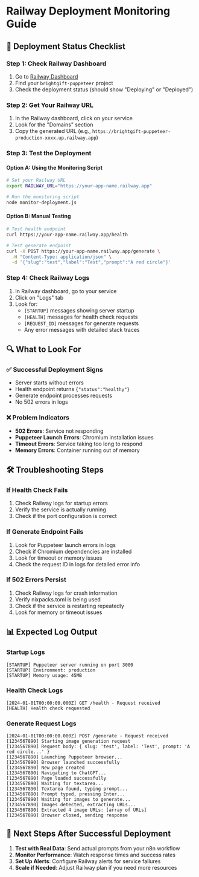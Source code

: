 # Railway Deployment Monitoring Guide

## 🚂 Deployment Status Checklist

### Step 1: Check Railway Dashboard
1. Go to [Railway Dashboard](https://railway.app/dashboard)
2. Find your `brightgift-puppeteer` project
3. Check the deployment status (should show "Deploying" or "Deployed")

### Step 2: Get Your Railway URL
1. In the Railway dashboard, click on your service
2. Look for the "Domains" section
3. Copy the generated URL (e.g., `https://brightgift-puppeteer-production-xxxx.up.railway.app`)

### Step 3: Test the Deployment

#### Option A: Using the Monitoring Script
```bash
# Set your Railway URL
export RAILWAY_URL="https://your-app-name.railway.app"

# Run the monitoring script
node monitor-deployment.js
```

#### Option B: Manual Testing
```bash
# Test health endpoint
curl https://your-app-name.railway.app/health

# Test generate endpoint
curl -X POST https://your-app-name.railway.app/generate \
  -H "Content-Type: application/json" \
  -d '{"slug":"test","label":"Test","prompt":"A red circle"}'
```

### Step 4: Check Railway Logs
1. In Railway dashboard, go to your service
2. Click on "Logs" tab
3. Look for:
   - `[STARTUP]` messages showing server startup
   - `[HEALTH]` messages for health check requests
   - `[REQUEST_ID]` messages for generate requests
   - Any error messages with detailed stack traces

## 🔍 What to Look For

### ✅ Successful Deployment Signs
- Server starts without errors
- Health endpoint returns `{"status":"healthy"}`
- Generate endpoint processes requests
- No 502 errors in logs

### ❌ Problem Indicators
- **502 Errors**: Service not responding
- **Puppeteer Launch Errors**: Chromium installation issues
- **Timeout Errors**: Service taking too long to respond
- **Memory Errors**: Container running out of memory

## 🛠️ Troubleshooting Steps

### If Health Check Fails
1. Check Railway logs for startup errors
2. Verify the service is actually running
3. Check if the port configuration is correct

### If Generate Endpoint Fails
1. Look for Puppeteer launch errors in logs
2. Check if Chromium dependencies are installed
3. Look for timeout or memory issues
4. Check the request ID in logs for detailed error info

### If 502 Errors Persist
1. Check Railway logs for crash information
2. Verify nixpacks.toml is being used
3. Check if the service is restarting repeatedly
4. Look for memory or timeout issues

## 📊 Expected Log Output

### Startup Logs
```
[STARTUP] Puppeteer server running on port 3000
[STARTUP] Environment: production
[STARTUP] Memory usage: 45MB
```

### Health Check Logs
```
[2024-01-01T00:00:00.000Z] GET /health - Request received
[HEALTH] Health check requested
```

### Generate Request Logs
```
[2024-01-01T00:00:00.000Z] POST /generate - Request received
[1234567890] Starting image generation request
[1234567890] Request body: { slug: 'test', label: 'Test', prompt: 'A red circle...' }
[1234567890] Launching Puppeteer browser...
[1234567890] Browser launched successfully
[1234567890] New page created
[1234567890] Navigating to ChatGPT...
[1234567890] Page loaded successfully
[1234567890] Waiting for textarea...
[1234567890] Textarea found, typing prompt...
[1234567890] Prompt typed, pressing Enter...
[1234567890] Waiting for images to generate...
[1234567890] Images detected, extracting URLs...
[1234567890] Extracted 4 image URLs: [array of URLs]
[1234567890] Browser closed, sending response
```

## 🎯 Next Steps After Successful Deployment

1. **Test with Real Data**: Send actual prompts from your n8n workflow
2. **Monitor Performance**: Watch response times and success rates
3. **Set Up Alerts**: Configure Railway alerts for service failures
4. **Scale if Needed**: Adjust Railway plan if you need more resources 